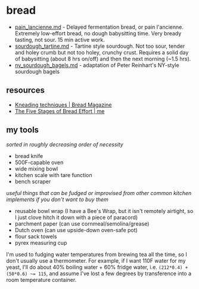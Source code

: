 # bread
+ [pain_lancienne.md](pain_lancienne.md) - Delayed fermentation bread, or pain l'ancienne. Extremely low-effort bread, no dough babysitting time. Very bready tasting, not sour. 15 min active work.
+ [sourdough_tartine.md](sourdough_tartine.md) - Tartine style sourdough. Not too sour, tender and holey crumb but not too holey, crunchy crust. Requires a solid day of babysitting (about 8 hrs on/off) and then the next morning (~1.5 hrs).
+ [ny_sourdough_bagels.md](ny_sourdough_bagels.md) - adaptation of Peter Reinhart's NY-style sourdough bagels


## resources

+ [Kneading techniques | Bread Magazine](https://bread-magazine.com/kneading-technique-roundup/)
+ [The Five Stages of Bread Effort | me](https://medium.com/@rhetoricize/the-five-stages-of-bread-effort-1190cd8b2d97)


## my tools
*sorted in roughly decreasing order of necessity*

+ bread knife
+ 500F-capable oven
+ wide mixing bowl
+ kitchen scale with tare function
+ bench scraper

*useful things that can be fudged or improvised from other common kitchen implements if you don't want to buy them*

+ reusable bowl wrap (I have a Bee's Wrap, but it isn't remotely airtight, so I just clove hitch it down with a piece of paracord)
+ parchment paper (can use cornmeal/semolina/grease)
+ Dutch oven (can use upside-down oven-safe pot)
+ flour sack towels
+ pyrex measuring cup

I'm used to fudging water temperatures from brewing tea all the time, so I don't usually use a thermometer. For example, if I want 110F water for my yeast, I'll do about 40% boiling water + 60% fridge water, i.e. `(212*0.4) + (50*0.6) ~= 115`, and assume I've lost a few degrees by transference into a room temperature container.
